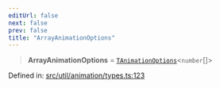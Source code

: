```yaml
---
editUrl: false
next: false
prev: false
title: "ArrayAnimationOptions"
---
```


> **ArrayAnimationOptions** = [`TAnimationOptions`](/api/fabric/namespaces/util/type-aliases/tanimationoptions/)\<`number`[]\>

Defined in: [src/util/animation/types.ts:123](https://github.com/fabricjs/fabric.js/blob/e114448a1bce9b68a3e1bba337bc0c83a35c1aa5/src/util/animation/types.ts#L123)
